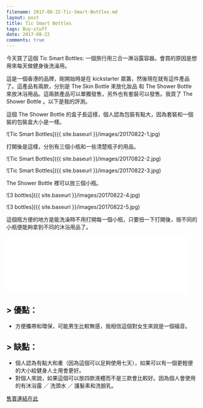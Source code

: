 ```yaml
---
filename: 2017-08-22-Tic-Smart-Bottles.md
layout: post
title: Tic Smart Bottles
tags: Buy-stuff
date: 2017-08-22
comments: true
---
```

今天買了這個 Tic Smart Bottles: 一個旅行用三合一淋浴露容器。會買的原因是想用來每天做健身後洗澡用。

這是一個香港的品牌，剛開始時是在 kickstarter 眾籌，然後現在就有這件產品了。這產品有兩款，分別是 The Skin Bottle 來放化妝品 和 The Shower Bottle 來放沐浴用品。這兩款產品可以單獨發售，另外也有套裝可以發售。我買了 The Shower Bottle 。以下是我的評測。

這個 The Shower Bottle 的盒子長這樣，個人認為包裝有點大，因為套裝和一個裝的包裝盒大小是一樣。

![Tic Smart Bottles]({{ site.baseurl }}/images/20170822-1.jpg)

打開後是這樣，分別有三個小瓶和一些清楚瓶子的用品。

![Tic Smart Bottles]({{ site.baseurl }}/images/20170822-2.jpg)

![Tic Smart Bottles]({{ site.baseurl }}/images/20170822-3.jpg)

The Shower Bottle 裡可以放三個小瓶。

![3 bottles]({{ site.baseurl }}/images/20170822-4.jpg)

![3 bottles]({{ site.baseurl }}/images/20170822-5.jpg)

這個瓶方便的地方是能洗澡時不用打開每一個小瓶，只要扭一下打開後，按不同的小瓶便能夠拿到不同的沐浴用品了。

<iframe width="480" src="%20side.baseurl%20/images/20170822-1.MOV" frameborder="0"> </iframe>

## > 優點：

* 方便攜帶和環保，可能男生比較無感，我相信這個對女生來說是一個福音。

## > 缺點：

* 個人認為有點大和重（因為這個可以足夠使用七天），如果可以有一個更輕便的大小給健身人士用會更好。
* 對個人來說，如果這個可以放四款液體而不是三款會比較好。因為個人會使用的有沐浴露 ／ 洗頭水 ／ 護髮素和洗臉乳。

[售賣連結在此](https://www.tic-design.com)